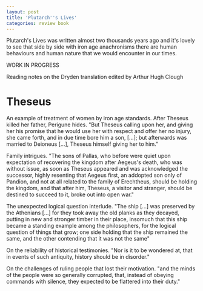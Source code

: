 ```yaml
---
layout: post
title: 'Plutarch''s Lives'
categories: review book
---
```


Plutarch's Lives was written almost two thousands years ago and it's lovely to
see that side by side with iron age anachronisms there are human behaviours
and human nature that we would encounter in our times.

WORK IN PROGRESS

Reading notes on the Dryden translation edited by Arthur Hugh Clough


# Theseus

An example of treatment of women by iron age standards. After Theseus killed
her father, Perigune hides. "But Theseus calling upon her, and giving her his
promise that he would use her with respect and offer her no injury, she came
forth, and in due time bore him a son, [...]; but afterwards was married to
Deioneus [...], Theseus himself giving her to him."

Family intrigues. "The sons of Pallas, who before were quiet upon expectation
of recovering the kingdom after Aegeus's death, who was without issue, as soon
as Theseus appeared and was acknowledged the successor, highly resenting that
Aegeus first, an addopted son only of Pandion, and not at all related to the
family of Erechtheus, should be holding the kingdom, and that after him,
Theseus, a visitor and stranger, should be destined to succeed to it, broke out
into open war."

The unexpected logical question interlude. "The ship [...] was preserved by the
Athenians [...] for they took away the old planks as they decayed, putting in
new and stronger timber in their place, insomuch that this ship became a
standing example among the philosophers, for the logical question of things
that grow; one side holding that the ship remained the same, and the other
contending that it was not the same"

On the reliability of historical testimonies. "Nor is it to be wondered at,
that in events of such antiquity, history should be in disorder."

On the challenges of ruling people that lost their motivation. "and the minds
of the people were so generally corrupted, that, instead of obeying commands
with silence, they expected to be flattered into their duty."

